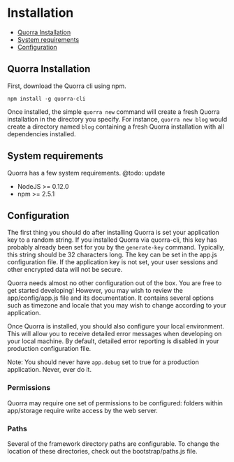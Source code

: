 # Installation

 - [Quorra Installation](#quorra-installation)
 - [System requirements](#system-requirements)
 - [Configuration](#configuration)

## Quorra Installation

First, download the Quorra cli using npm.

```
npm install -g quorra-cli
```

Once installed, the simple `quorra new` command will create a fresh Quorra installation in the directory you specify.
For instance, `quorra new blog` would create a directory named `blog` containing a fresh Quorra installation with all
dependencies installed.

## System requirements

Quorra has a few system requirements.
@todo: update

- NodeJS >= 0.12.0
- npm >= 2.5.1

## Configuration

The first thing you should do after installing Quorra is set your application key to a random string. If you installed
Quorra via quorra-cli, this key has probably already been set for you by the `generate-key` command. Typically, this
string should be 32 characters long. The key can be set in the app.js configuration file. If the application key is
not set, your user sessions and other encrypted data will not be secure.

Quorra needs almost no other configuration out of the box. You are free to get started developing! However, you may
wish to review the app/config/app.js file and its documentation. It contains several options such as timezone and
locale that you may wish to change according to your application.

Once Quorra is installed, you should also configure your local environment. This will allow you to receive detailed
error messages when developing on your local machine. By default, detailed error reporting is disabled in your
production configuration file.

Note: You should never have `app.debug` set to true for a production application. Never, ever do it.

### Permissions

Quorra may require one set of permissions to be configured: folders within app/storage require write access by the web
server.

### Paths

Several of the framework directory paths are configurable. To change the location of these directories, check out the
 bootstrap/paths.js file.